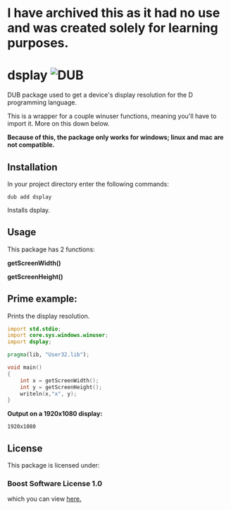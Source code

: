 # I have archived this as it had no use and was created solely for learning purposes.

# dsplay ![DUB](https://img.shields.io/dub/v/dsplay?style=plastic)
DUB package used to get a device's display resolution for the D programming language.


This is a wrapper for a couple winuser functions, meaning you'll have to import it. More on this down below.

**Because of this, the package only works for windows; linux and mac are not compatible.**

## Installation

In your project directory enter the following commands:

```
dub add dsplay
```

Installs dsplay.

## Usage
This package has 2 functions:


**getScreenWidth()**


**getScreenHeight()**

## Prime example:
Prints the display resolution.

```d
import std.stdio;
import core.sys.windows.winuser;
import dsplay;

pragma(lib, "User32.lib");

void main()
{
	int x = getScreenWidth();
	int y = getScreenHeight();
	writeln(x,"x", y);
}
```
**Output on a 1920x1080 display:**
```
1920x1080
```

## License
This package is licensed under:
### Boost Software License 1.0
which you can view [here.](https://github.com/Dogey11/dsplay/blob/main/LICENSE)
